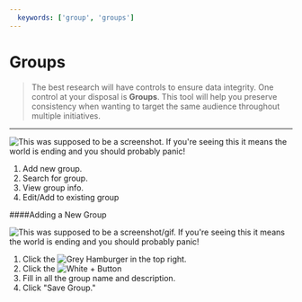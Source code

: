 ```yaml
---
  keywords: ['group', 'groups']
---
```



# Groups

> The best research will have controls to ensure data integrity. One control at your disposal is **Groups**. This tool will help you preserve consistency when wanting to target the same audience throughout multiple initiatives.

___


![This was supposed to be a screenshot. If you're seeing this it means the world is ending and you should probably panic!](http://ima.gs/Placeholder-400x200.png "This will be a screenshot of the Groups page with the following annotations:")

1. Add new group.
2. Search for group.
3. View group info.
4. Edit/Add to existing group 

####Adding a New Group

![This was supposed to be a screenshot/gif. If you're seeing this it means the world is ending and you should probably panic!](https://s3.amazonaws.com/peer60_organizations/documentation+tbd/Groups+Screenshot+1+fixed+.png "This will be a gif of the process to add a new group and a .png for the printed doc")

1. Click the ![Grey Hamburger](https://octodex.github.com/images/yaktocat) in the top right.
2. Click the ![White + Button](https://octodex.github.com/images/yaktocat)
3. Fill in all the group name and description.
4. Click "Save Group."






